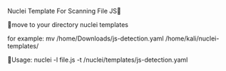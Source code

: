 Nuclei Template For Scanning File JS👀


📌move to your directory nuclei templates


for example: mv /home/Downloads/js-detection.yaml  /home/kali/nuclei-templates/


📌Usage: nuclei -l file.js -t /nuclei/templates/js-detection.yaml

